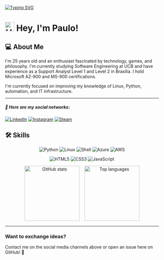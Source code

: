 [![Typing SVG](https://readme-typing-svg.demolab.com/?size=35&center=true&vCenter=true&width=1000&lines=Technology+and+innovation+=+💡)](https://git.io/typing-svg)

<h1 align="left">
  <img src="https://raw.githubusercontent.com/kaueMarques/kaueMarques/master/hi.gif" height="30px" alt="Hi GIF" /> Hey, I'm Paulo!
</h1>

## 💻 About Me
I'm 25 years old and an enthusiast fascinated by technology, games, and philosophy. I'm currently studying Software Engineering at UCB and have experience as a Support Analyst Level 1 and Level 2 in Brasília.
I hold Microsoft AZ-900 and MS-900 certifications.

I'm currently focused on improving my knowledge of Linux, Python, automation, and IT infrastructure.

---

##### 🔗 Here are my social networks:

[![LinkedIn](https://img.shields.io/badge/LinkedIn-0077B5?style=for-the-badge&logo=linkedin&logoColor=white)](https://www.linkedin.com/in/euopaulo)
[![Instagram](https://img.shields.io/badge/Instagram-E4405F?style=for-the-badge&logo=instagram&logoColor=white)](https://www.instagram.com/paulin.cx/)
[![Steam](https://img.shields.io/badge/Steam-000000?style=for-the-badge&logo=steam&logoColor=white)](https://steamcommunity.com/id/b4ulixn/)

## 🛠 Skills

<p align="center">
  <img src="https://img.shields.io/badge/Python-FFD43B?style=for-the-badge&logo=python&logoColor=blue" alt="Python" />
  <img src="https://img.shields.io/badge/Linux-FCC624?style=for-the-badge&logo=linux&logoColor=black" alt="Linux" />
  <img src="https://img.shields.io/badge/Shell_Script-121011?style=for-the-badge&logo=gnu-bash&logoColor=white" alt="Shell" />
  <img src="https://img.shields.io/badge/microsoft%20azure-0089D6?style=for-the-badge&logo=microsoft-azure&logoColor=white" alt="Azure">
  <img src="https://img.shields.io/badge/Amazon_Web_Services-FF9900?style=for-the-badge&logo=amazonwebservices&logoColor=white" alt="AWS">

</p>

<p align="center">
  <img src="https://img.shields.io/badge/HTML5-E34F26?style=for-the-badge&logo=html5&logoColor=white" alt="HTML5" />
  <img src="https://img.shields.io/badge/CSS3-1572B6?style=for-the-badge&logo=css3&logoColor=white" alt="CSS3" />
  <img src="https://img.shields.io/badge/JavaScript-323330?style=for-the-badge&logo=javascript&logoColor=F7DF1E" alt="JavaScript" />
  
</p>

<p align="center">
  <img loading="lazy" height="180em" src="https://github-readme-stats.vercel.app/api?username=euopaulin&show_icons=true&theme=synthwave" alt="GitHub stats" />
  &nbsp;&nbsp;
  <img loading="lazy" height="180em" src="https://github-readme-stats.vercel.app/api/top-langs/?username=euopaulin&layout=compact&langs_count=7&theme=synthwave" alt="Top languages" />
</p>

---

### Want to exchange ideas?
Contact me on the social media channels above or open an issue here on GitHub! 🚀
